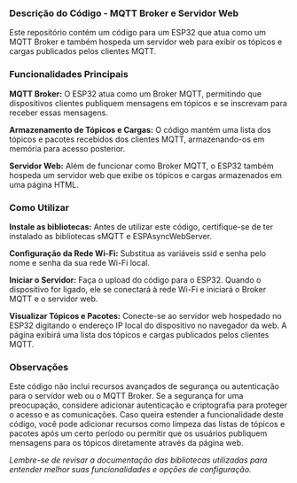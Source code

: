 ### Descrição do Código - MQTT Broker e Servidor Web


Este repositório contém um código para um ESP32 que atua como um MQTT Broker e também hospeda um servidor web para exibir os tópicos e cargas publicados pelos clientes MQTT.


### Funcionalidades Principais


**MQTT Broker:** O ESP32 atua como um Broker MQTT, permitindo que dispositivos clientes publiquem mensagens em tópicos e se inscrevam para receber essas mensagens.

**Armazenamento de Tópicos e Cargas:** O código mantém uma lista dos tópicos e pacotes recebidos dos clientes MQTT, armazenando-os em memória para acesso posterior.

**Servidor Web:** Além de funcionar como Broker MQTT, o ESP32 também hospeda um servidor web que exibe os tópicos e cargas armazenados em uma página HTML.


### Como Utilizar


**Instale as bibliotecas:** Antes de utilizar este código, certifique-se de ter instalado as bibliotecas sMQTT e ESPAsyncWebServer.

**Configuração da Rede Wi-Fi:** Substitua as variáveis ssid e senha pelo nome e senha da sua rede Wi-Fi local.

**Iniciar o Servidor:** Faça o upload do código para o ESP32. Quando o dispositivo for ligado, ele se conectará à rede Wi-Fi e iniciará o Broker MQTT e o servidor web.

**Visualizar Tópicos e Pacotes:** Conecte-se ao servidor web hospedado no ESP32 digitando o endereço IP local do dispositivo no navegador da web. A página exibirá uma lista dos tópicos e cargas publicados pelos clientes MQTT.


### Observações


Este código não inclui recursos avançados de segurança ou autenticação para o servidor web ou o MQTT Broker. Se a segurança for uma preocupação, considere adicionar autenticação e criptografia para proteger o acesso e as comunicações. Caso queira estender a funcionalidade deste código, você pode adicionar recursos como limpeza das listas de tópicos e pacotes após um certo período ou permitir que os usuários publiquem mensagens para os tópicos diretamente através da página web.

*Lembre-se de revisar a documentação das bibliotecas utilizadas para entender melhor suas funcionalidades e opções de configuração.*
